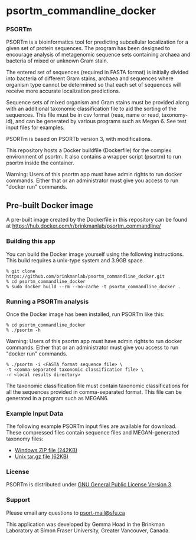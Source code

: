 # psortm_commandline_docker

### PSORTm
PSORTm is a bioinformatics tool for predicting subcellular 
localization for a given set of protein sequences. The program has 
been designed to encourage analysis of metagenomic sequence sets 
containing archaea and bacteria of mixed or unknown Gram stain.

The entered set of sequences (required in FASTA format) is initially 
divided into bacteria of different Gram stains, archaea and sequences 
where organism type cannot be determined so that each set of sequences 
will receive more accurate localization predictions.

Sequence sets of mixed organism and Gram stains must be provided along 
with an additional taxonomic classification file to aid the sorting of 
the sequences. This file must be in csv format (reas, name or read, taxonomy-id), 
and can be generated by various programs such as Megan 6. See test input files for examples.

PSORTm is based on PSORTb version 3, with modifications.

This repository hosts a Docker buildfile (Dockerfile) for the complex environment of psortm.
It also contains a wrapper script (psortm) to run psortm inside the container.

Warning: Users of this psortm app must have admin rights to run docker commands. Either that 
or an administrator must give you access to run "docker run" commands.

## Pre-built Docker image
A pre-built image created by the Dockerfile in this repository can be 
found at https://hub.docker.com/r/brinkmanlab/psortm_commandline/

### Building this app
You can build the Docker image yourself using the following instructions. 
This build requires a unix-type system and 3.9GB space. 
```
% git clone https://github.com/brinkmanlab/psortm_commandline_docker.git
% cd psortm_commandline_docker
% sudo docker build --rm --no-cache -t psortm_commandline_docker .
```

### Running a PSORTm analysis
Once the Docker image has been installed, run PSORTm like this:
```
% cd psortm_commandline_docker
% ./psortm -h
```

Warning: Users of this psortm app must have admin rights to run docker commands. Either that 
or an administrator must give you access to run "docker run" commands.

```
% ./psortm -i <FASTA format sequence file> \
-t <comma-separated taxonomic classification file> \
-r <local results directory>
```
The taxonomic classification file must contain taxonomic classifications for all the 
sequences provided in comma-separated format. This file can be generated in a program 
such as MEGAN6.

### Example Input Data
The following example PSORTm input files are available for download. These compressed files contain sequence files and MEGAN-generated taxonomy files:
- [Windows ZIP file (242KB)](http://www.psort.org/download/psortm_example_input.zip)
- [Unix tar.gz file (62KB)](http://www.psort.org/download/psortm_example_input.tar.gz)

### License
PSORTm is distributed under [GNU General Public License Version 3](https://github.com/brinkmanlab/psortm-docker/blob/master/LICENSE).

### Support
Please email any questions to psort-mail@sfu.ca

This application was developed by Gemma Hoad in the Brinkman Laboratory at Simon Fraser University, Greater Vancouver, Canada.





